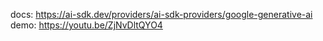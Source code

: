 docs: https://ai-sdk.dev/providers/ai-sdk-providers/google-generative-ai
demo: https://youtu.be/ZjNvDltQYO4
